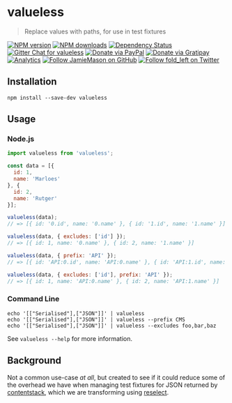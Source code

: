 # valueless

> Replace values with paths, for use in test fixtures

[![NPM version](http://img.shields.io/npm/v/valueless.svg?style=flat-square)](https://www.npmjs.com/package/valueless)
[![NPM downloads](http://img.shields.io/npm/dm/valueless.svg?style=flat-square)](https://www.npmjs.com/package/valueless)
[![Dependency Status](http://img.shields.io/david/JamieMason/valueless.svg?style=flat-square)](https://david-dm.org/JamieMason/valueless)
[![Gitter Chat for valueless](https://badges.gitter.im/Join%20Chat.svg)](https://gitter.im/JamieMason/valueless)
[![Donate via PayPal](https://img.shields.io/badge/donate-paypal-blue.svg)](https://www.paypal.me/foldleft)
[![Donate via Gratipay](https://img.shields.io/gratipay/user/JamieMason.svg)](https://gratipay.com/~JamieMason/)
[![Analytics](https://ga-beacon.appspot.com/UA-45466560-5/valueless?flat&useReferer)](https://github.com/igrigorik/ga-beacon)
[![Follow JamieMason on GitHub](https://img.shields.io/github/followers/JamieMason.svg?style=social&label=Follow)](https://github.com/JamieMason)
[![Follow fold_left on Twitter](https://img.shields.io/twitter/follow/fold_left.svg?style=social&label=Follow)](https://twitter.com/fold_left)

## Installation

```
npm install --save-dev valueless
```

## Usage

### Node.js

```js
import valueless from 'valueless';

const data = [{
  id: 1,
  name: 'Marloes'
}, {
  id: 2,
  name: 'Rutger'
}];

valueless(data);
// => [{ id: '0.id', name: '0.name' }, { id: '1.id', name: '1.name' }]

valueless(data, { excludes: ['id'] });
// => [{ id: 1, name: '0.name' }, { id: 2, name: '1.name' }]

valueless(data, { prefix: 'API' });
// => [{ id: 'API:0.id', name: 'API:0.name' }, { id: 'API:1.id', name: 'API:1.name' }]

valueless(data, { excludes: ['id'], prefix: 'API' });
// => [{ id: 1, name: 'API:0.name' }, { id: 2, name: 'API:1.name' }]
```

### Command Line

```
echo '[["Serialised"],["JSON"]]' | valueless
echo '[["Serialised"],["JSON"]]' | valueless --prefix CMS
echo '[["Serialised"],["JSON"]]' | valueless --excludes foo,bar,baz
```

See `valueless --help` for more information.

## Background

Not a common use-case _at all_, but created to see if it could reduce some of the overhead we have
when managing test fixtures for JSON returned by [contentstack](https://contentstack.built.io),
which we are transforming using [reselect](https://github.com/reactjs/reselect).
